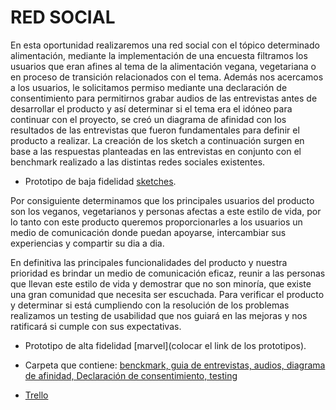 # RED SOCIAL

En esta oportunidad realizaremos una red social con el  tópico determinado alimentación, mediante la implementación de una encuesta filtramos los usuarios que eran afines al tema de la alimentación vegana, vegetariana o en proceso de transición relacionados con el tema.
 Además nos acercamos a los usuarios, le solicitamos permiso mediante una declaración de consentimiento para permitirnos grabar audios de las entrevistas antes de desarrollar el producto y así determinar si el tema  era el idóneo para continuar con el proyecto, se creó un diagrama de afinidad  con los resultados de las entrevistas que fueron fundamentales para definir el producto a realizar. La creación de los sketch a continuación surgen en base a las respuestas planteadas en las entrevistas en conjunto con el benchmark realizado a las distintas redes sociales existentes.

*  Prototipo de baja fidelidad [sketches](Imagenes).

Por consiguiente determinamos que los principales usuarios del producto son los veganos, vegetarianos y personas afectas a este estilo de vida, por lo tanto con este producto queremos proporcionarles a los usuarios un medio de comunicación donde puedan apoyarse, intercambiar sus experiencias y compartir su dia a dia.

En definitiva las principales funcionalidades del producto y nuestra prioridad es brindar un medio de comunicación eficaz, reunir a las personas que llevan este estilo de vida y demostrar que no son minoría, que existe una gran comunidad que necesita ser escuchada. Para verificar el producto y determinar si está cumpliendo con la resolución de los problemas realizamos un testing de usabilidad que nos guiará en las mejoras y nos ratificará si cumple con sus expectativas.

* Prototipo de alta fidelidad [marvel](colocar el link de los prototipos).
* Carpeta que contiene: [benckmark, guia de entrevistas, audios, diagrama de afinidad, Declaración de consentimiento, testing](https://drive.google.com/drive/folders/10PC7sWxsGPlAZs1SE-s6-VyifwZFBQRc)

* [Trello](https://trello.com/b/ZQH5Wn1m/proyecto-3)
